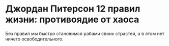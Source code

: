 # Джордан Питерсон 12 правил жизни: противоядие от хаоса

Без правил мы быстро становимся рабами своих страстей, а в этом нет ничего освободительного.